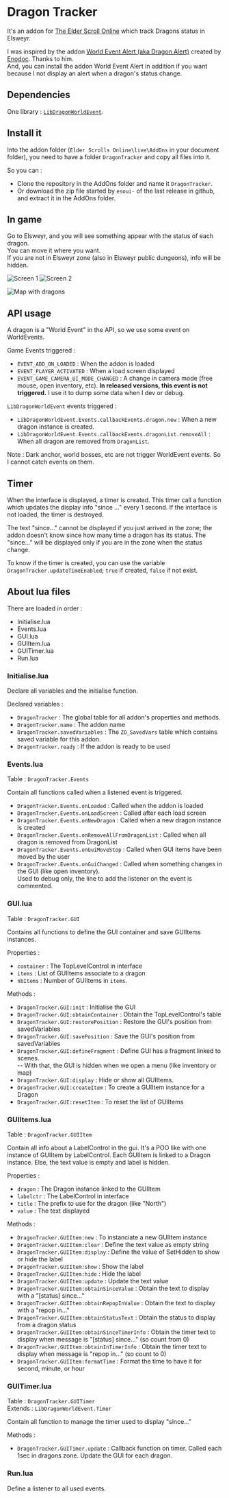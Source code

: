 # Dragon Tracker

It's an addon for [The Elder Scroll Online](https://www.elderscrollsonline.com) which track Dragons status in Elsweyr.

I was inspired by the addon [World Event Alert (aka Dragon Alert)](https://esoui.com/downloads/info2335-WorldEventAlertakaDragonAlert.html) created by [Enodoc](https://www.esoui.com/downloads/author-12447.html). Thanks to him.  
And, you can install the addon World Event Alert in addition if you want because I not display an alert when a dragon's status change.

## Dependencies

One library : [`LibDragonWorldEvent`](https://www.esoui.com/downloads/info2473-LibDragonWorldEvent.html).

## Install it

Into the addon folder (`Elder Scrolls Online\live\AddOns` in your document folder), you need to have a folder `DragonTracker` and copy all files into it.

So you can :

* Clone the repository in the AddOns folder and name it `DragonTracker`.
* Or download the zip file started by `esoui-` of the last release in github, and extract it in the AddOns folder.

## In game

Go to Elsweyr, and you will see something appear with the status of each dragon.  
You can move it where you want.  
If you are not in Elsweyr zone (also in Elsweyr public dungeons), info will be hidden.

![Screen 1](https://projects.bulton.fr/teso/DragonTracker/screen1.jpg)
![Screen 2](https://projects.bulton.fr/teso/DragonTracker/screen2.jpg)

![Map with dragons](https://projects.bulton.fr/teso/DragonTracker/map.jpg)

## API usage

A dragon is a "World Event" in the API, so we use some event on WorldEvents.

Game Events triggered :

* `EVENT_ADD_ON_LOADED` : When the addon is loaded
* `EVENT_PLAYER_ACTIVATED` : When a load screen displayed
* `EVENT_GAME_CAMERA_UI_MODE_CHANGED` : A change in camera mode (free mouse, open inventory, etc). **In released versions, this event is not triggered.** I use it to dump some data when I dev or debug.

`LibDragonWorldEvent` events triggered :

* `LibDragonWorldEvent.Events.callbackEvents.dragon.new` : When a new dragon instance is created.
* `LibDragonWorldEvent.Events.callbackEvents.dragonList.removeAll` : When all dragon are removed from `DragonList`.

Note : Dark anchor, world bosses, etc are not trigger WorldEvent events. So I cannot catch events on them.

## Timer

When the interface is displayed, a timer is created. This timer call a function which updates the display info "since ..." every 1 second. If the interface is not loaded, the timer is destroyed.

The text "since..." cannot be displayed if you just arrived in the zone; the addon doesn't know since how many time a dragon has its status. The "since..." will be displayed only if you are in the zone when the status change.

To know if the timer is created, you can use the variable `DragonTracker.updateTimeEnabled`; `true` if created, `false` if not exist.

## About lua files

There are loaded in order :

* Initialise.lua
* Events.lua
* GUI.lua
* GUIItem.lua
* GUITimer.lua
* Run.lua

### Initialise.lua

Declare all variables and the initialise function.

Declared variables :

* `DragonTracker` : The global table for all addon's properties and methods.
* `DragonTracker.name` : The addon name
* `DragonTracker.savedVariables` : The `ZO_SavedVars` table which contains saved variable for this addon.
* `DragonTracker.ready` : If the addon is ready to be used

### Events.lua

Table : `DragonTracker.Events`

Contain all functions called when a listened event is triggered.

* `DragonTracker.Events.onLoaded` : Called when the addon is loaded
* `DragonTracker.Events.onLoadScreen` : Called after each load screen
* `DragonTracker.Events.onNewDragon` : Called when a new dragon instance is created
* `DragonTracker.Events.onRemoveAllFromDragonList` : Called when all dragon is removed from DragonList
* `DragonTracker.Events.onGuiMoveStop` : Called when GUI items have been moved by the user
* `DragonTracker.Events.onGuiChanged` : Called when something changes in the GUI (like open inventory).  
Used to debug only, the line to add the listener on the event is commented.

### GUI.lua

Table : `DragonTracker.GUI`

Contains all functions to define the GUI container and save GUIItems instances.

Properties :

* `container` : The TopLevelControl in interface
* `items` : List of GUIItems associate to a dragon
* `nbItems` : Number of GUIItems in `items`.

Methods :

* `DragonTracker.GUI:init` : Initialise the GUI
* `DragonTracker.GUI:obtainContainer` : Obtain the TopLevelControl's table
* `DragonTracker.GUI:restorePosition` : Restore the GUI's position from savedVariables
* `DragonTracker.GUI:savePosition` : Save the GUI's position from savedVariables
* `DragonTracker.GUI:defineFragment` : Define GUI has a fragment linked to scenes.  
-- With that, the GUI is hidden when we open a menu (like inventory or map)
* `DragonTracker.GUI:display` : Hide or show all GUIItems.
* `DragonTracker.GUI:createItem` : To create a GUIItem instance for a Dragon
* `DragonTracker.GUI:resetItem` : To reset the list of GUIItems

### GUIItems.lua

Table : `DragonTracker.GUIItem`

Contain all info about a LabelControl in the gui. It's a POO like with one instance of GUIItem by LabelControl.
Each GUIItem is linked to a Dragon instance. Else, the text value is empty and label is hidden.

Properties :

* `dragon` : The Dragon instance linked to the GUIItem
* `labelctr` : The LabelControl in interface
* `title` : The prefix to use for the dragon (like "North")
* `value` : The text displayed

Methods :

* `DragonTracker.GUIItem:new` : To instanciate a new GUIItem instance
* `DragonTracker.GUIItem:clear` : Define the text value as empty string
* `DragonTracker.GUIItem:display` : Define the value of SetHidden to show or hide the label
* `DragonTracker.GUIItem:show` : Show the label
* `DragonTracker.GUIItem:hide` : Hide the label
* `DragonTracker.GUIItem:update` : Update the text value
* `DragonTracker.GUIItem:obtainSinceValue` : Obtain the text to display with a "[status] since..."
* `DragonTracker.GUIItem:obtainRepopInValue` : Obtain the text to display with a "repop in..."
* `DragonTracker.GUIItem:obtainStatusText` : Obtain the status to display from a dragon status
* `DragonTracker.GUIItem:obtainSinceTimerInfo` : Obtain the timer text to display when message is "[status] since..." (so count from 0)
* `DragonTracker.GUIItem:obtainInTimerInfo` : Obtain the timer text to display when message is "repop in..." (so count to 0)
* `DragonTracker.GUIItem:formatTime` : Format the time to have it for second, minute, or hour

### GUITimer.lua

Table : `DragonTracker.GUITimer`  
Extends : `LibDragonWorldEvent.Timer`

Contain all function to manage the timer used to display "since..."

Methods :

* `DragonTracker.GUITimer.update` : Callback function on timer. Called each 1sec in dragons zone. Update the GUI for each dragon.

### Run.lua

Define a listener to all used events.

